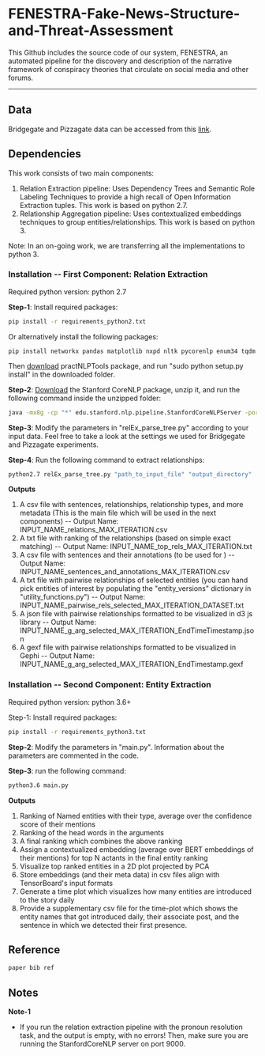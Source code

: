 # FENESTRA-Fake-News-Structure-and-Threat-Assessment
This Github includes the source code of our system, FENESTRA, an automated pipeline for the discovery and description of the narrative framework of conspiracy theories that circulate on social media and other forums.

---

## Data
Bridgegate and Pizzagate data can be accessed from this [link](https://oneshare.cdlib.org/stash/dataset/doi:10.5068/D1V665).


## Dependencies
This work consists of two main components:
 1. Relation Extraction pipeline: Uses Dependency Trees and Semantic Role Labeling Techniques to provide a high recall of Open Information Extraction tuples. This work is based on python 2.7.
 2. Relationship Aggregation pipeline: Uses contextualized embeddings techniques to group entities/relationships. This work is based on python 3.
 
Note: In an on-going work, we are transferring all the implementations to python 3.
 
### Installation -- First Component: Relation Extraction
 
Required python version: python 2.7

**Step-1**: Install required packages:

```bash
pip install -r requirements_python2.txt
```

Or alternatively install the following packages:
```
pip install networkx pandas matplotlib nxpd nltk pycorenlp enum34 tqdm
```
Then [download](https://github.com/biplab-iitb/practNLPTools/archive/master.zip) practNLPTools package, and run "sudo python setup.py install" in the downloaded folder.


**Step-2**: [Download](http://nlp.stanford.edu/software/stanford-corenlp-full-2018-10-05.zip) the Stanford CoreNLP package, unzip it, and run the following command inside the unzipped folder:

```bash
java -mx8g -cp "*" edu.stanford.nlp.pipeline.StanfordCoreNLPServer -port 9000
```

**Step-3**: Modify the parameters in "relEx_parse_tree.py" according to your input data.
Feel free to take a look at the settings we used for Bridgegate and Pizzagate experiments. 

**Step-4**: Run the following command to extract relationships:

```bash
python2.7 relEx_parse_tree.py "path_to_input_file" "output_directory"
```

**Outputs**
1. A csv file with sentences, relationships, relationship types, and more metadata (This is the main file which will be used in the next components) -- Output Name: INPUT_NAME_relations_MAX_ITERATION.csv 
2. A txt file with ranking of the relationships (based on simple exact matching) -- Output Name: INPUT_NAME_top_rels_MAX_ITERATION.txt
3. A csv file with sentences and their annotations (to be used for ) -- Output Name: INPUT_NAME_sentences_and_annotations_MAX_ITERATION.csv
4. A txt file with pairwise relationships of selected entities (you can hand pick entities of interest by populating the "entity_versions" dictionary in "utility_functions.py") -- Output Name: INPUT_NAME_pairwise_rels_selected_MAX_ITERATION_DATASET.txt
5. A json file with pairwise relationships formatted to be visualized in d3 js library -- Output Name: INPUT_NAME_g_arg_selected_MAX_ITERATION_EndTimeTimestamp.json
6. A gexf file with pairwise relationships formatted to be visualized in Gephi -- Output Name: INPUT_NAME_g_arg_selected_MAX_ITERATION_EndTimestamp.gexf
### Installation -- Second Component: Entity Extraction

Required python version: python 3.6+

Step-1: Install required packages:
```bash
pip install -r requirements_python3.txt
```

**Step-2**:  Modify the parameters in "main.py". Information about the parameters are commented in the code.

**Step-3**: run the following command:

```bash
python3.6 main.py 
```

**Outputs**
1. Ranking of Named entities with their type, average over the confidence score of their mentions
2. Ranking of the head words in the arguments
3. A final ranking which combines the above ranking 
4. Assign a contextualized embedding (average over BERT embeddings of their mentions) for top N actants in the final entity ranking
5. Visualize top ranked entities in a 2D plot projected by PCA
6. Store embeddings (and their meta data) in csv files align with TensorBoard's input formats
7. Generate a time plot which visualizes how many entities are introduced to the story daily
8. Provide a supplementary csv file for the time-plot which shows the entity names that got introduced daily, their associate post, and the sentence in which we detected their first presence.


## Reference
```bash
paper bib ref
```
## Notes
**Note-1**
- If you run the relation extraction pipeline with the pronoun resolution task, and the output is empty, with no errors! Then, make sure you are running the StanfordCoreNLP server on port 9000.
